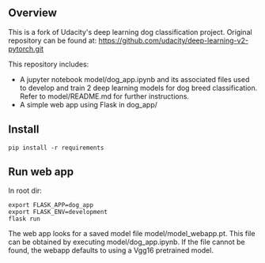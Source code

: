 ## Overview
This is a fork of Udacity's deep learning dog classification project. Original repository can be found at: https://github.com/udacity/deep-learning-v2-pytorch.git

This repository includes:
 - A jupyter notebook model/dog_app.ipynb and its associated files used to develop and train 2 deep learning models for dog breed classification. Refer to model/README.md for further instructions.
 - A simple web app using Flask in dog_app/
 
 ## Install
 ```
pip install -r requirements
```

## Run web app
In root dir:
 ```
export FLASK_APP=dog_app
export FLASK_ENV=development
flask run
```
The web app looks for a saved model file model/model_webapp.pt. This file can be obtained by executing model/dog_app.ipynb. If the file cannot be found, the webapp defaults to using a Vgg16 pretrained model.